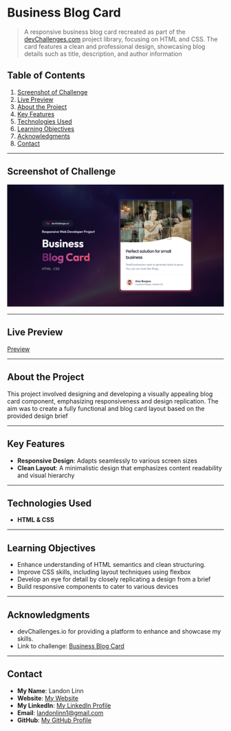 # Business Blog Card

> A responsive business blog card recreated as part of the [devChallenges.com](devChallenges.com) project library, focusing on HTML and CSS. The card features a clean and professional design, showcasing blog details such as title, description, and author information

## Table of Contents

1. [Screenshot of Challenge](#screenshot-of-challenge)
2. [Live Preview](#live-preview)
3. [About the Project](#about-the-project)
4. [Key Features](#key-features)
5. [Technologies Used](#technologies-used)
6. [Learning Objectives](#learning-objectives)
7. [Acknowledgments](#acknowledgments)
8. [Contact](#contact)

---

## Screenshot of Challenge

![Screenshot of Challenge Thumbnail](/Assets/ChallengeThumbnail.jpg)

---

## Live Preview

[Preview](https://landonlinn.github.io/BusinessBlogCard---devChallenges/)

---

## About the Project

This project involved designing and developing a visually appealing blog card component, emphasizing responsiveness and design replication. The aim was to create a fully functional and blog card layout based on the provided design brief

---

## Key Features

- **Responsive Design**: Adapts seamlessly to various screen sizes
- **Clean Layout**: A minimalistic design that emphasizes content readability and visual hierarchy

---

## Technologies Used

- **HTML & CSS**

---

## Learning Objectives

- Enhance understanding of HTML semantics and clean structuring.
- Improve CSS skills, including layout techniques using flexbox
- Develop an eye for detail by closely replicating a design from a brief
- Build responsive components to cater to various devices

---

## Acknowledgments

- devChallenges.io for providing a platform to enhance and showcase my skills.
- Link to challenge: [Business Blog Card](https://devchallenges.io/challenge/business-blog-card)

---

## Contact

- **My Name**: Landon Linn
- **Website**: [My Website](https://www.landonlinn.com/)
- **My LinkedIn**: [My LinkedIn Profile](https://www.linkedin.com/in/landon-linn/)
- **Email**: landonlinn1@gmail.com
- **GitHub**: [My GitHub Profile](https://github.com/LandonLinn)
